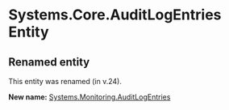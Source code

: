 # Systems.Core.AuditLogEntries Entity

## Renamed entity

This entity was renamed (in v.24).

**New name:** [Systems.Monitoring.AuditLogEntries](Systems.Monitoring.AuditLogEntries.md)
